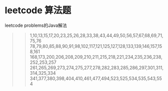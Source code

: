 # leetcode 算法题
leetcode problems的Java解法


>>1,10,13,15,17,20,23,25,26,28,33,38,43,44,49,50,56,57,67,68,69,71,75,76
>>78,79,80,85,88,90,91,98,102,117,121,125,127,128,133,139,146,157,158,161
>>168,173,200,206,208,209,210,211,215,218,221,234,235,236,238,252,253,257
>>261,265,269,273,274,275,277,278,282,283,285,286,297,301,311,314,325,334
>>341,377,380,398,404,410,461,477,494,523,525,534,535,543,554

